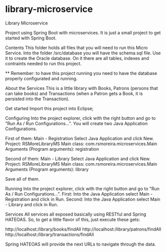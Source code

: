 # library-microservice
Library Microservice


Project using Spring Boot with microservices. 
It is just a small project to get started with Spring Boot. 

Contents
This folder holds all files that you will need to run this Micro Service. 
Into the folder /src/database you will have the schema.sql file. Use it to create the Oracle database. On it there are all tables, indexes and contraints needed to run this project.

** Remember: to have this project running you need to have the database properly configurated and running. 

About the Services
This is a little library with Books, Patrons (persons that can take books) and Transactions (when a Patron gets a Book, it is persisted into the Transaction).

Get started
Import this project into Eclipse;

Configuring
Into the project explorer, click with the right button and go to "Run As / Run Configurations...".
You will create two Java Application Configurations.

First of them:
Main - Registration
Select Java Application and click New. 
Project: RSMoreLibraryMS
Main class: com.rsmoreira.microservices.Main
Arguments (Program arguments): registration

Second of them:
Main - Library
 Select Java Application and click New. 
Project: RSMoreLibraryMS
Main class: com.rsmoreira.microservices.Main
Arguments (Program arguments): library

Save all of them.

Running
Into the project explorer, click with the right button and go to "Run As / Run Configurations...".
First: Into the Java Application select Main - Registration and click in Run.
Second: Into the Java Application select Main - Library and click in Run.

Services
All services all exposed basically using RESTful and Spring HATEOAS. 
So, to get a little flavor of this, just execute these gets:

http://localhost:<port>/library/books/findAll
http://localhost:<port>/library/patrons/findAll
http://localhost:<port>/library/transactions/findAll

Spring HATEOAS will provide the next URLs to navigate through the data. 





